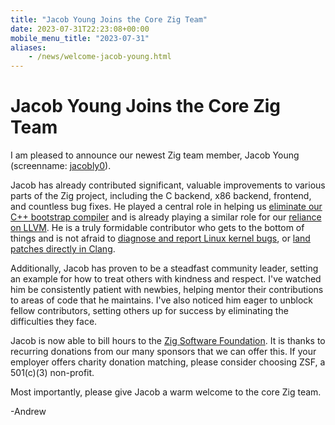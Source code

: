 ```yaml
---
title: "Jacob Young Joins the Core Zig Team"
date: 2023-07-31T22:23:08+00:00
mobile_menu_title: "2023-07-31"
aliases:
    - /news/welcome-jacob-young.html
---
```

# Jacob Young Joins the Core Zig Team

I am pleased to announce our newest Zig team member, Jacob Young
(screenname: [jacobly0](https://github.com/jacobly0)).

Jacob has already contributed significant, valuable improvements to various
parts of the Zig project, including the C backend, x86 backend,
frontend, and countless bug fixes. He played a central role in helping us
[eliminate our C++ bootstrap compiler](/news/goodbye-cpp/) and is already playing
a similar role for our [reliance on LLVM](https://github.com/ziglang/zig/issues/16270).
He is a truly formidable contributor who gets to the bottom of things and is not afraid to
[diagnose and report Linux kernel bugs](https://github.com/ziglang/zig/issues/16297),
or
[land patches directly in Clang](https://github.com/llvm/llvm-project/issues/60465).

Additionally, Jacob has proven to be a steadfast community leader,
setting an example for how to treat others with kindness and respect.
I've watched him be consistently patient with newbies, helping mentor their
contributions to areas of code that he maintains. I've also noticed him eager to unblock
fellow contributors, setting others up for success by eliminating the difficulties they face.

Jacob is now able to bill hours to the [Zig Software Foundation](/zsf/). It is thanks to
recurring donations from our many sponsors that we can offer this. If your employer offers
charity donation matching, please consider choosing ZSF, a 501(c)(3) non-profit.

Most importantly, please give Jacob a warm welcome to the core Zig team.

-Andrew
